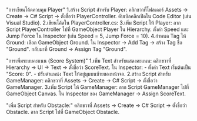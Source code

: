 "การเขียนโค้ดควบคุม Player"
1.สร้าง Script สำหรับ Player:
    คลิกขวาที่โฟลเดอร์ Assets → Create → C# Script → ตั้งชื่อว่า PlayerController.
    ดับเบิลคลิกเปิดใน Code Editor (เช่น Visual Studio).
2.เขียนโค้ดใน PlayerController.cs:
3.เพิ่ม Script ให้ Player:
    ลาก Script PlayerController ไปที่ GameObject Player ใน Hierarchy.
    ตั้งค่า Speed และ Jump Force ใน Inspector (เช่น Speed = 5, Jump Force = 10).
4.กำหนด Tag ให้ Ground:
    เลือก GameObject Ground.
    ใน Inspector → Add Tag → สร้าง Tag ชื่อ "Ground".
    กลับมาที่ Ground → Assign Tag "Ground".

"การเพิ่มระบบคะแนน (Score System)"
1.เพิ่ม Text สำหรับแสดงคะแนน:
    คลิกขวาที่ Hierarchy → UI → Text → ตั้งชื่อว่า ScoreText.
    ใน Inspector:
        - ตั้งค่า Text เริ่มต้นเป็น "Score: 0".
        - ปรับตำแหน่ง Text ให้อยู่มุมบนซ้ายของหน้าจอ.
2.สร้าง Script สำหรับ GameManager:
    คลิกขวาที่ Assets → Create → C# Script → ตั้งชื่อว่า GameManager.
3.เพิ่ม Script ให้ GameManager:
    ลาก Script GameManager ไปที่ GameObject Canvas.
    ใน Inspector ของ GameManager → Assign ScoreText.

"เพิ่ม Script สำหรับ Obstacle:"
    คลิกขวาที่ Assets → Create → C# Script → ตั้งชื่อว่า Obstacle.
    ลาก Script ไปที่ GameObject Obstacle.
